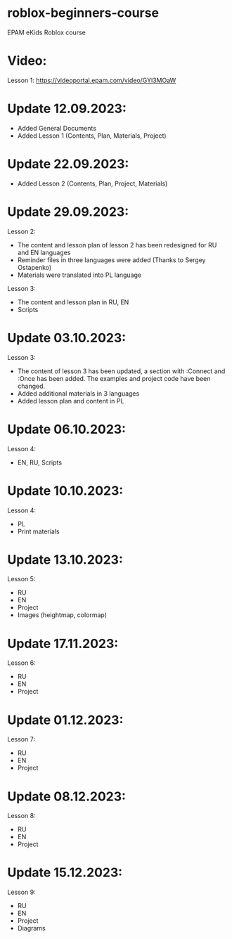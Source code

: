 # roblox-beginners-course
EPAM eKids Roblox course

Video:
===================
Lesson 1: https://videoportal.epam.com/video/GYl3MOaW

Update 12.09.2023:
===================
- Added General Documents
- Added Lesson 1 (Contents, Plan, Materials, Project)

Update 22.09.2023:
===================
- Added Lesson 2 (Contents, Plan, Project, Materials)

Update 29.09.2023:
===================
Lesson 2:
- The content and lesson plan of lesson 2 has been redesigned for RU and EN languages
- Reminder files in three languages were added (Thanks to Sergey Ostapenko)
- Materials were translated into PL language

Lesson 3:
- The content and lesson plan in RU, EN
- Scripts

Update 03.10.2023:
==================
Lesson 3:
- The content of lesson 3 has been updated, a section with :Connect and :Once has been added. The examples and project code have been changed.
- Added additional materials in 3 languages
- Added lesson plan and content in PL

Update 06.10.2023:
==================
Lesson 4:
- EN, RU, Scripts

Update 10.10.2023:
==================
Lesson 4:
- PL
- Print materials

Update 13.10.2023:
==================
Lesson 5:
- RU
- EN
- Project
- Images (heightmap, colormap)

Update 17.11.2023:
==================
Lesson 6:
- RU
- EN
- Project

Update 01.12.2023:
==================
Lesson 7:
- RU
- EN
- Project

Update 08.12.2023:
==================
Lesson 8:
- RU
- EN
- Project

Update 15.12.2023:
==================
Lesson 9:
- RU
- EN
- Project
- Diagrams

